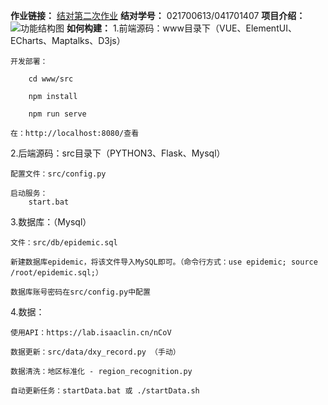 **作业链接：** [结对第二次作业](https://www.cnblogs.com/021700613h/p/12490473.html)
**结对学号：** 021700613/041701407
**项目介绍：** 
![功能结构图](https://images.cnblogs.com/cnblogs_com/021700613h/1670594/o_200316112016%E7%96%AB%E6%83%85%E7%B3%BB%E7%BB%9F.png "功能结构图")
**如何构建：** 
1.前端源码：www目录下（VUE、ElementUI、ECharts、Maptalks、D3js）

	开发部署：
		
		cd www/src
		
		npm install
		
		npm run serve	
	
	在：http://localhost:8080/查看

2.后端源码：src目录下（PYTHON3、Flask、Mysql）

	配置文件：src/config.py	
	
	启动服务：
		start.bat
		
3.数据库：（Mysql）
	
	文件：src/db/epidemic.sql
	
	新建数据库epidemic，将该文件导入MySQL即可。（命令行方式：use epidemic; source /root/epidemic.sql;）
	
	数据库账号密码在src/config.py中配置
	
4.数据：
	
	使用API：https://lab.isaaclin.cn/nCoV
	
	数据更新：src/data/dxy_record.py （手动）
	
	数据清洗：地区标准化 - region_recognition.py
	
	自动更新任务：startData.bat 或 ./startData.sh